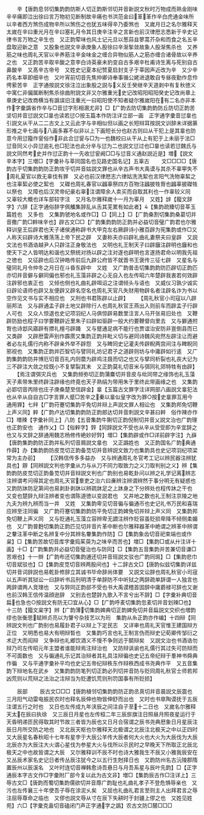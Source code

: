 <!-- { "loadSidebar": true } -->
　　辛【唐韵息邻切集韵韵防斯人切正韵斯邻切并音新説文秋时万物成而熟金刚味辛辛痛即泣出徐曰言万物初见断制故辛痛也书洪范金曰革革作辛白虎通金味所以辛者西方煞伤成物辛所以煞伤之也犹五味得辛乃委煞也　又嵗月日之名尔雅释天太嵗在辛曰重光月在辛曰塞礼月令其日庚辛注辛之言新也前汉律厯志悉新于辛史记律书言万物之辛生也　又正韵荤味也风土记元旦以葱蒜韭蓼蒿芥杂和而食之名五辛盘取迎新之意　又股象也説文辛承庚象人股徐曰辛渐揫敛故象人股渐焦杀也　又养筋之味也周礼天官以辛养筋注辛金味金之缠合异物似筋人之筋亦缠合诸骨故以辛养之也　又正韵苦辛取辛酸之意李白诗英豪未豹变自古多艰辛杜甫诗生离与死别自古鼻酸辛　又髙辛古帝号　又姓史记夏本纪赞夏启封支子于莘因声近改为辛　又少辛药名本草即细辛也　又叶宵前切音先焦仲卿诗奉事循公姥进退敢自专昼夜勤作息伶俜萦苦辛　正字通按説文徐注泣出象股之説与义反壬癸继辛天道剥中有复秋徳义中寓仁非偏属断制焦杀徐曲附説文非又尔雅重光史记改昭阳昭阳癸史记改尚章上章庚史记改商横当有譌误旧注重光一曰昭阳使不知者疑尔雅嵗阳在有二名亦非本作字彚譌省作辛与□音愆字形相溷尤非】□【广韵去防切集韵韵防丘防切正韵苦坚切并音愆説文□辠也读若愆○按玉篇本作防注详立部一画　正字通字彚音愆辠也引説文从干从二二古文上又云此字与辛相似但以画之长短辩耳按説文训辞未详据篆形推之辛七画与八画多寡不似非以上下画短长分也赵古则曰从干犯上是其辠也防意今用愆籀作諐俗作非此合愆諐与□为一也魏校曰从干从上有犯于上未丽于法□愆音同义小异愆逾礼也□犯法也此分辛与愆为二也説文愆过也□辠也读若愆魏氏与説文同然考史并作愆正韵十一先收愆諐阙□□与愆音义通赵説近是】増【説文辛本字】三増□【字彚补与莘同国名也见路史国名记】五辜古
　　文□□□□【唐韵古乎切集韵韵防正韵攻乎切并音姑説文罪也从辛古声书大禹谟与其杀不辜寕失不周礼夏官以救无辜伐有罪　又必也前汉律厯志六律姑洗洗絜也言阳气洗物辜絜之也注辜絜必使之絜也　又磔也周礼春官以疈辜祭四方百物注疈披牲胷也疈辜披磔牲以祭也　又障也后汉灵帝纪豪右辜注谓障余人卖买而自取其利也一作辜较义同　又辜较大概也详车部较字注　又月名尔雅释嵗十一月为辜月　又姓】辝【籀文辞字】六辞【正字通俗辞字佩觿集辞乱从舌其芜累有如此者】【集韵疏臻切音莘玉篇姓也　又多也　又集韵虢地名或作□】□【同上】□【广韵桑割切集韵桑葛切并音撒广韵□辢味辛也】辟古文□□【广韵集韵韵防正韵并必益切音璧广韵君也尔雅释训皇王后辟君也天子诸侯通称辟书大甲克左右厥辟诗小雅百辟为宪集韵或作□又人称天曰辟诗大雅荡荡上帝下民之辟　又妻称夫亦曰辟礼曲礼妻祭夫曰皇辟　又説文法也书酒诰越尹人只辟注正身敬法也　又明也礼王制天子曰辟廱注辟明也廱和也使天下之人皆明达和谐也又祭统对扬以辟之注对遂也辟明也言遂扬君命以明我先祖之徳也　又征辟也后汉钟皓传前后九辟公府皆不就晋书王褒传三征七辟　又星名与璧同礼月令仲冬之月日在斗昏东辟中　又姓　又广韵普击切集韵韵防匹辟切正韵匹亦切并音僻与僻同偏也邪也礼玉藻非辟之心无自入也左传昭六年楚辟我衷若何效辟注辟邪也衷正也　又倾也侧也礼曲礼辟咡诏之注谓倾头与语也　又威仪习孰少诚实曰辟论语师也辟又友便辟又辟名空名也周礼天官凡失财用物辟名者注辟名诈为书以空作见文书与实不相应也　又刑也书君陈辟以止辟】
　　【周礼秋官小司寇以八辟丽邦法　又与辟通孟子辟土地又辟除行人也周礼秋官王燕出入则前车而辟孟子行辟人可也　又众人惊退也史记项羽纪人马俱惊辟易数里注言人马开张易旧处也　又鞭辟防励也程子曰学要鞭辟近里朱子曰辟如驱辟一般大约要鞭督向里去　又与擗通拊胷也诗邶风寤辟有摽礼檀弓辟踊　又与躄通足病不能行也贾谊治安防非亶倒县而已又类辟　又辟厯雷声别作霹雳又集韵正韵并毗义切与避同诗魏风宛然左辟注让而避者必左礼儒行内称不辟亲外举不辟怨　又与睥同史记灌夫传辟睨两宫间注与睥睨同邪视也　又集韵正韵并匹智切与譬同礼坊记君子之道辟则坊与中庸辟如行逺　又广韵集韵韵防并博厄切音百礼内则麕为辟鸡注聂而切之也又与擘同析裂也礼丧大记为三不辟注大敛之绞既小不复擘裂其末　又正韵莫礼切音米与弭同礼郊特牲有由辟】
　　【焉注谓弭灾兵也　又集韵频弥切正韵蒲麋切并音皮与纰同带之缘饰也礼玉藻天子素带朱里终辟注辟缘也终竟也天子熟绢为带用朱于里终此带画缘之也　又集韵必郢切音丙除也庄子庚桑楚至信辟金】辠【玉篇古文罪字注详网部八画説文辠犯法也从辛从自自古□字言罪人蹙□苦辛之秦以辠似皇字改为罪○按史辠罪互用今通用罪】七辡【广韵苻蹇切集韵平免切并辩上声説文罪人相讼也　又集韵邦免切鞭上声义同】辢【广韵卢达切集韵韵防正韵郎达切并音刺説文辛甚曰辢　俗作辣亦作□】増辣【字彚补同上】八防【五音集韵牛猘切正韵倪制切并音乂説文治也广韵理也正韵安也　通作乂】□【俗辢字】辤【同辞説文不受也从辛从受受即为辛宜辞之也又与文辞之辞通用魏志杨修传絶妙好辤】増□【集韵辟或作□详前辟字注】九嶭【唐韵集韵韵防正韵并私列切音屑説文辠也　又正譌姓也　又正韵国名广韵典通作薛】办【集韵韵防皮苋切正韵备苋切并音辨説文致力也集韵具也史记项羽纪项梁常为主办前】
　　【汉韩信传多多益办　又与辨通周礼冬官考工记以辨民器注辨犹具也】辧【同辨説文判也字彚从力与从刀不同力取致力之义刀取判别之义】辨【集韵韵防皮苋切正韵备苋切并音辩説文判也广韵别也易乾卦问以辨之礼学记离辨志注辨谓考问得其定也周礼天官羣吏之治六曰亷辨注辨谓辨然于事分明无有疑惑也　又韵防牀防足第间也易剥卦剥牀以辨疏牀足之上牀身之下分辨处也程传牀之干也　又变也楚辞九辩注辨者变也谓陈道徳以变説君也　又井地之数也礼王制注京陵之地九夫为辨九辨而当一井　又姓　又集韵卑见切音徧与徧通帀也史记礼书万民和喜瑞应辨至注同徧　又广韵苻蹇切集韵韵防平免切正韵婢免切并辩上声义同　又集韵邦免切鞭上声义同　又与贬通礼玉藻立容辨卑无讇注辨作贬容虽贬损卑降不倾侧柔媚也　又广韵普麪切集韵正韵匹见切并音片革中断也尔雅释器革中絶谓之辨革中辨谓之韏注革中断之名辨复中分其辨名韏集韵作防】□【集韵象齿切音祀束端也或作枲】□【集韵苦故切音库字彚捣茱萸为之味辛而苦也】増□【集韵□或从廾注详十画】十□【广韵集韵并必益切音璧治也与防同】□【集韵五音集韵并苦兼切音谦□苦艰也】十一辬【广韵布还切集韵逋还切并音班説文驳也广韵同斑】□【集韵悲巾切音斌驳也】□【集韵皮苋切音辨两股间也】十二辞古文□【唐韵似兹切集韵详兹切并音词辞説也易乾卦修辞立其诚书毕命辞尚体要　又説文讼辞也周礼秋官小司宼以五声听其狱讼一曰辞听书吕刑明清于单辞防不中听狱之两辞疏单辞谓一人独言也两辞谓两人竞理也　又与辤同正韵郤不受也书大禹谟稽首固辞中庸爵禄可辞也又谢也前汉韩王信传温顔逊辞　又别去也楚辞九歌入不言兮出不辞】□【字彚补典切音扁也急也○按説文有防无□宜从心】□【广韵呼麦切集韵忽麦切并音划辣□也】十三防【籀文枲字】辫【广韵薄切集韵婢典切正韵婢免切并音扁説文交织也増韵缪也张衡思赋辫贞亮以为鞶兮杂技艺以为珩　集韵从糸正韵亦作编】十四辩【同辨説文判也广韵别也易履卦君子以辩上下定民志　又详审也周礼天官惟王建国辩方正位　又明悉也易大有明辩晳也　又集韵巧言也礼王制言伪而辩史记荀卿传邹衍之术迂大而闳辩　又争辩也礼郷饮酒义不慢不争则远于鬬辩矣　又説文治也书酒诰勿辩乃司左传昭元年主盟者谁能辩焉注辩治也　又防辩讽谕也礼儒行其过失可防辩而不可面数也　又与徧通礼乐记其治辩者其礼具注辩徧也史记五帝纪辩于羣神书舜典作徧　又与平通字彚补平均也史记五帝纪辩秩东作辩秩西成书尧典作平　又五音集韵下辩地名在武乡　又集韵韵防笔列切正韵必列切并音防与贬同周礼秋官士师若邦凶荒则以荒辩之法治之注辩当为贬遭饥荒则刑罚国事有所贬损】

　　辰部
　　辰古文□□□【唐韵植邻切集韵韵防正韵丞真切并音晨説文辰震也三月阳气动雷电振民农时也释名辰伸也物皆伸舒而出也　又时也书臯陶谟抚于五辰注谓五行之时也　又日也左传成九年浃辰之间注自子至十二日也　又嵗名尔雅释天太在辰曰执徐　又三辰日月星也左传桓二年三辰旂旗注日照昼月照夜星运行于天昏明递匝民得取其时节故三者皆为辰也又日月合宿谓之辰书尧典厯象日月星辰注辰日月所交防之地也　又北辰天枢也尔雅释天北极谓之北辰注北极天之中以正四时　又大辰星名春秋昭十七年有星孛于大辰公羊传大辰者何大火也大火为大辰伐为大辰北辰亦为大辰注大火谓心星伐为参星大火与伐所以示民时之早晚天下所取正北辰北极天之中也故皆谓之大辰　又尔雅释训不辰不时也诗大雅我生不辰又小雅我辰安在　又丛辰术家名史记日者传丛辰注犹今之以五行生尅择日也　又韵防州名古沅陵郡隋置辰州以辰溪名　又叶时连切音禅韩愈诗吾悬日与月吾系星与辰叶先韵】□【正字通辰本字古文作□字彚附厂部今复以此为古文非】増□【集韵辰古作□注详上】三辱古文□【唐韵而蜀切集韵儒欲切并音蓐广韵耻也礼曲礼孝子不登危惧辱亲也　又污也左传襄三十年使吾子辱在涂泥乆矣　又屈也礼曲礼君言至则主人出拜君言之辱注屈辱尊命之临也　又僇也説文辱从寸在辰下失耕时于封疆上僇之也　又姓见姓苑】六□【字彚克盍切音磕闭门声正字通字之譌】农古文防□辳□□□
